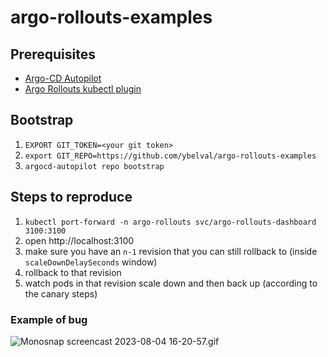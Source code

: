# argo-rollouts-examples

## Prerequisites
- [Argo-CD Autopilot](https://argocd-autopilot.readthedocs.io/en/stable/Installation-Guide/)
- [Argo Rollouts kubectl plugin](https://argo-rollouts.readthedocs.io/en/stable/installation/#kubectl-plugin-installation)

## Bootstrap
1. `EXPORT GIT_TOKEN=<your git token>`
2. `export GIT_REPO=https://github.com/ybelval/argo-rollouts-examples`
3. `argocd-autopilot repo bootstrap`

## Steps to reproduce
1. `kubectl port-forward -n argo-rollouts svc/argo-rollouts-dashboard 3100:3100`
2. open http://localhost:3100
3. make sure you have an `n-1` revision that you can still rollback to (inside `scaleDownDelaySeconds` window)
4. rollback to that revision
5. watch pods in that revision scale down and then back up (according to the canary steps)

### Example of bug
![Monosnap screencast 2023-08-04 16-20-57.gif](..%2F..%2FPictures%2FMonosnap%20screencast%202023-08-04%2016-20-57.gif)